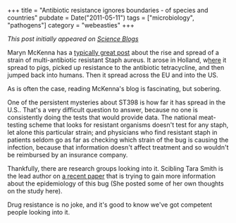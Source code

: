 +++
title = "Antibiotic resistance ignores boundaries - of species and countries"
pubdate = Date("2011-05-11")
tags = ["microbiology", "pathogens"]
category = "webeasties"
+++

_This post initially appeared on [Science Blogs](http://scienceblogs.com/webeasties)_

Maryn McKenna has a [typically great post](http://www.wired.com/wiredscience/2011/05/farm-staph-daycare/) about the rise and spread of a strain of multi-antibiotic resistant Staph aureus. It arose in Holland, w[here](http://scienceblogs.com/aetiology/2011/05/epidemiological_studies--why_d.php) it spread to pigs, picked up resistance to the antibiotic tetracycline, and then jumped back into humans. Then it spread across the EU and into the US.

As is often the case, reading McKenna's blog is fascinating, but sobering.

One of the persistent mysteries about ST398 is how far it has spread in the U.S.. That's a very difficult question to answer, because no one is consistently doing the tests that would provide data. The national meat-testing scheme that looks for resistant organisms doesn't test for any staph, let alone this particular strain; and physicians who find resistant staph in patients seldom go as far as checking which strain of the bug is causing the infection, because that information doesn't affect treatment and so wouldn't be reimbursed by an insurance company.

Thankfully, there are research groups looking into it. Scibling Tara Smith is the lead author on [a recent paper](http://www.liebertonline.com/doi/abs/10.1089/vbz.2010.0072?journalCode=vbz) that is trying to gain more information about the epidemiology of this bug (She posted some of her own thoughts on the study here).

Drug resistance is no joke, and it's good to know we've got competent people looking into it.

      
  
